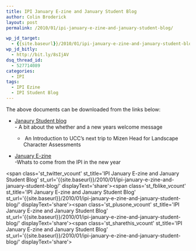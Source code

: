```yaml
---
title: IPI January E-zine and January Student Blog
author: Colin Broderick
layout: post
permalink: /2010/01/ipi-january-e-zine-and-january-student-blog/

wp_jd_target:
  - {{site.baseurl}}/2010/01/ipi-january-e-zine-and-january-student-blog/
wp_jd_bitly:
  - http://bit.ly/8sIjAV
dsq_thread_id:
  - 527714089
categories:
  - IPI
tags:
  - IPI Ezine
  - IPI Student Blog
---
```

The above documents can be downloaded from the links below:

*   <a href="http://www.irishplanninginstitute.ie/uploads/files/Student%20Blog%20November%2023-revised.doc" target="_blank">Janaury Student blog<br /> </a>- A bit about the whether and a new years welcome message  
    -  An Introduction to UCC&#8217;s next trip to Mizen Head for Landscape Character Assessments

*   <a title="IPI Jan 2010 Ezine" href="http://www.irishplanninginstitute.ie/uploads/files/ezine%20Jan_2010.pdf" target="_blank">January E-zine<br /> </a>-Whats to come from the IPI in the new year

<span class='st\_twitter\_vcount' st\_title='IPI January E-zine and January Student Blog' st\_url='{{site.baseurl}}/2010/01/ipi-january-e-zine-and-january-student-blog/' displayText='share'></span><span class='st\_fblike\_vcount' st\_title='IPI January E-zine and January Student Blog' st\_url='{{site.baseurl}}/2010/01/ipi-january-e-zine-and-january-student-blog/' displayText='share'></span><span class='st\_plusone\_vcount' st\_title='IPI January E-zine and January Student Blog' st\_url='{{site.baseurl}}/2010/01/ipi-january-e-zine-and-january-student-blog/' displayText='share'></span><span class='st\_sharethis\_vcount' st\_title='IPI January E-zine and January Student Blog' st\_url='{{site.baseurl}}/2010/01/ipi-january-e-zine-and-january-student-blog/' displayText='share'></span>